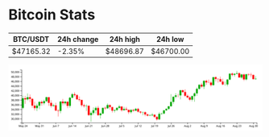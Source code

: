 # Bitcoin Stats

BTC/USDT|24h change|24h high|24h low|
|---|---|---|---|
|$47165.32|-2.35%|$48696.87|$46700.00|

<img src="./chart.svg">

